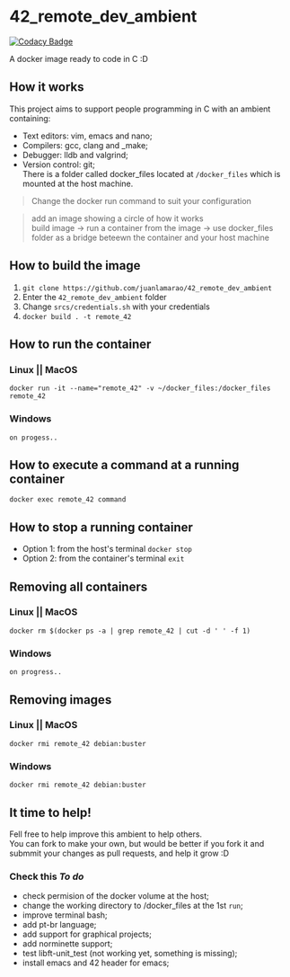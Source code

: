 # 42_remote_dev_ambient

[![Codacy Badge](https://api.codacy.com/project/badge/Grade/2c0045ab9e584b76b4cfdd8d69fcc041)](https://app.codacy.com/manual/juanlamarao/42_remote_dev_ambient?utm_source=github.com&utm_medium=referral&utm_content=juanlamarao/42_remote_dev_ambient&utm_campaign=Badge_Grade_Dashboard)

A docker image ready to code in C :D

## How it works
This project aims to support people programming in C with an ambient containing:
* Text editors: vim, emacs and nano;
* Compilers: gcc, clang and _make;
* Debugger: lldb and valgrind;
* Version control: git;  
There is a folder called docker_files located at `/docker_files` which is mounted at the host machine.
> Change the docker run command to suit your configuration

> add an image showing a circle of how it works  
> build image -> run a container from the image -> use docker_files folder as a bridge beteewn the container and your host machine

## How to build the image
1. `git clone https://github.com/juanlamarao/42_remote_dev_ambient`
2. Enter the `42_remote_dev_ambient` folder
3. Change `srcs/credentials.sh` with your credentials
4. `docker build . -t remote_42`

## How to run the container
### Linux || MacOS
`docker run -it --name="remote_42" -v ~/docker_files:/docker_files remote_42`
### Windows
`on progess..`

## How to execute a command at a running container
`docker exec remote_42 command`

## How to stop a running container
* Option 1: from the host's terminal
`docker stop`
* Option 2: from the container's terminal
`exit`

## Removing all containers
### Linux || MacOS
`docker rm $(docker ps -a | grep remote_42 | cut -d ' ' -f 1)`
### Windows
`on progress..`

## Removing images
### Linux || MacOS
`docker rmi remote_42 debian:buster`
### Windows
`docker rmi remote_42 debian:buster`

## It time to help!
Fell free to help improve this ambient to help others.  
You can fork to make your own, but would be better if you fork it and
submmit your changes as pull requests, and help it grow :D

### Check this _To do_
* check permision of the docker volume at the host;
* change the working directory to /docker_files at the 1st `run`;
* improve terminal bash;
* add pt-br language;
* add support for graphical projects;
* add norminette support;
* test libft-unit_test (not working yet, something is missing);
* install emacs and 42 header for emacs;
